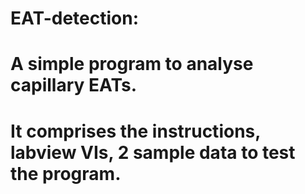 # EAT-detection:
# A simple program to analyse capillary EATs.
# It comprises the instructions, labview VIs, 2 sample data to test the program.
